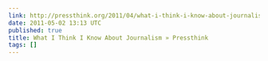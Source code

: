 ```yaml
---
link: http://pressthink.org/2011/04/what-i-think-i-know-about-journalism/
date: 2011-05-02 13:13 UTC
published: true
title: What I Think I Know About Journalism » Pressthink
tags: []
---
```



